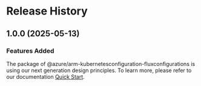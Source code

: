 # Release History
    
## 1.0.0 (2025-05-13)

### Features Added

The package of @azure/arm-kubernetesconfiguration-fluxconfigurations is using our next generation design principles. To learn more, please refer to our documentation [Quick Start](https://aka.ms/azsdk/js/mgmt/quickstart).

